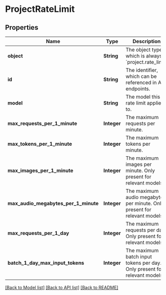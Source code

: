 # ProjectRateLimit
## Properties

| Name | Type | Description | Notes |
|------------ | ------------- | ------------- | -------------|
| **object** | **String** | The object type, which is always &#x60;project.rate_limit&#x60; | [default to null] |
| **id** | **String** | The identifier, which can be referenced in API endpoints. | [default to null] |
| **model** | **String** | The model this rate limit applies to. | [default to null] |
| **max\_requests\_per\_1\_minute** | **Integer** | The maximum requests per minute. | [default to null] |
| **max\_tokens\_per\_1\_minute** | **Integer** | The maximum tokens per minute. | [default to null] |
| **max\_images\_per\_1\_minute** | **Integer** | The maximum images per minute. Only present for relevant models. | [optional] [default to null] |
| **max\_audio\_megabytes\_per\_1\_minute** | **Integer** | The maximum audio megabytes per minute. Only present for relevant models. | [optional] [default to null] |
| **max\_requests\_per\_1\_day** | **Integer** | The maximum requests per day. Only present for relevant models. | [optional] [default to null] |
| **batch\_1\_day\_max\_input\_tokens** | **Integer** | The maximum batch input tokens per day. Only present for relevant models. | [optional] [default to null] |

[[Back to Model list]](../README.md#documentation-for-models) [[Back to API list]](../README.md#documentation-for-api-endpoints) [[Back to README]](../README.md)


